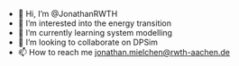 - 👋 Hi, I’m @JonathanRWTH
- 👀 I’m interested into the energy transition
- 🌱 I’m currently learning system modelling
- 💞️ I’m looking to collaborate on DPSim
- 📫 How to reach me jonathan.mielchen@rwth-aachen.de

<!---
JonathanRWTH/JonathanRWTH is a ✨ special ✨ repository because its `README.md` (this file) appears on your GitHub profile.
You can click the Preview link to take a look at your changes.
--->
